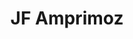 ---
layout: 'default'
title: 'JF Amprimoz'
isPage: false

twitter: 'SmallWebStrat'
email: 'jf@softwareniagara.com'
website: 'http://www.smallwebstrategies.com'
avatar: '/images/organizers/jf.gif'
---